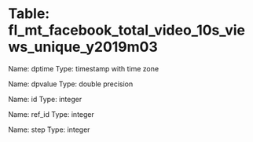 Table: fl_mt_facebook_total_video_10s_views_unique_y2019m03
===========================================================

Name: dptime
Type: timestamp with time zone

Name: dpvalue
Type: double precision

Name: id
Type: integer

Name: ref_id
Type: integer

Name: step
Type: integer

